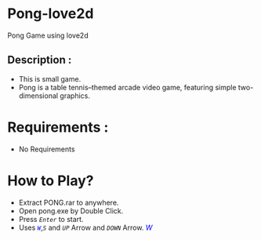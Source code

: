 # Pong-love2d
Pong Game using love2d


## Description :
- This is small game. 
- Pong is a table tennis–themed arcade video game, featuring simple two-dimensional graphics.

# Requirements :

- No Requirements

# How to Play?

- Extract PONG.rar to anywhere.
- Open pong.exe by Double Click.
- Press <code>*Enter*</code> to start.
- Uses <code><span style="color:blue">*W*</span></code>,<code>*S*</code> and <code>*UP*</code> Arrow and <code>*DOWN*</code> Arrow. 
<span style="color:blue">*W*</span>
